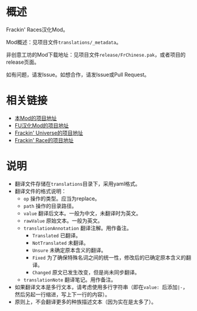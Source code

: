 # 概述

Frackin' Races汉化Mod。

Mod概述：见项目文件`translations/_metadata`。

非创意工坊的Mod下载地址：见项目文件`release/FrChinese.pak`，或者项目的release页面。

如有问题，请发Issue。如想合作，请发Issue或Pull Request。

# 相关链接

* [本Mod的项目地址](https://github.com/DragonKnightOfBreeze/FrackinRaces-sChinese-Project)
* [FU汉化Mod的项目地址](https://github.com/ProjectSky/FrackinUniverse-sChinese-Project)
* [Frackin' Universe的项目地址](https://github.com/sayterdarkwynd/FrackinUniverse)
* [Frackin' Race的项目地址](https://github.com/sayterdarkwynd/FrackinRaces)

# 说明

* 翻译文件存储在`translations`目录下，采用yaml格式。
* 翻译文件的格式说明：
  * `op` 操作的类型。应当为replace。
  * `path` 操作的目录路径。
  * `value` 翻译后文本。一般为中文，未翻译时为英文。
  * `rawValue` 原始文本。一般为英文。
  * `translationAnnotation` 翻译注解。用作备注。
    * `Translated` 已翻译。
    * `NotTranslated` 未翻译。
    * `Unsure` 未确定原本含义的翻译。
    * `Fixed` 为了确保特殊名词之间的统一性，修改后的已确定原本含义的翻译。  
    * `Changed` 原文已发生改变，但是尚未同步翻译。
  * `translationNote` 翻译笔记。用作备注。
* 如果翻译文本是多行文本，请考虑使用多行字符串（即在`value: `后添加`|-`，然后另起一行缩进，写上下一行的内容）。
* 原则上，不会翻译更多的种族描述文本（因为实在是太多了）。
  
